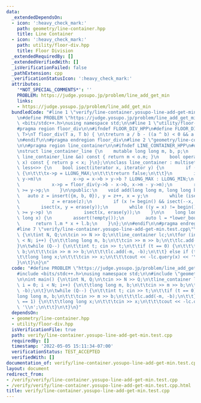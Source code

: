 ```yaml
---
data:
  _extendedDependsOn:
  - icon: ':heavy_check_mark:'
    path: geometry/line-container.hpp
    title: Line Container
  - icon: ':heavy_check_mark:'
    path: utility/floor-div.hpp
    title: Floor Division
  _extendedRequiredBy: []
  _extendedVerifiedWith: []
  _isVerificationFailed: false
  _pathExtension: cpp
  _verificationStatusIcon: ':heavy_check_mark:'
  attributes:
    '*NOT_SPECIAL_COMMENTS*': ''
    PROBLEM: https://judge.yosupo.jp/problem/line_add_get_min
    links:
    - https://judge.yosupo.jp/problem/line_add_get_min
  bundledCode: "#line 1 \"verify/line-container.yosupo-line-add-get-min.test.cpp\"\
    \n#define PROBLEM \"https://judge.yosupo.jp/problem/line_add_get_min\"\n\n#include\
    \ <bits/stdc++.h>\nusing namespace std;\n\n#line 1 \"utility/floor-div.hpp\"\n\
    #pragma region floor_div\n\n#ifndef FLOOR_DIV_HPP\n#define FLOOR_DIV_HPP\n\ntemplate<typename\
    \ T>\nT floor_div(T a, T b) { \n\treturn a / b - ((a ^ b) < 0 && a % b); \n}\n\
    \n#endif\n\n#pragma endregion floor_div\n#line 2 \"geometry/line-container.hpp\"\
    \n\n#pragma region line_container\n\n#ifndef LINE_CONTAINER_HPP\n#define LINE_CONTAINER_HPP\n\
    \nstruct line_container_line {\n    mutable long long m, b, p;\n    bool operator<(const\
    \ line_container_line &o) const { return m < o.m; }\n    bool operator<(long long\
    \ x) const { return p < x; }\n};\n\nclass line_container : multiset<line_container_line,\
    \ less<>> {\n    bool isect(iterator x, iterator y) {\n        if (y == end())\
    \ {\n\t\t\tx->p = LLONG_MAX;\n\t\t\treturn false;\n\t\t}\n        if (x->m ==\
    \ y->m)\n            x->p = x->b > y->b ? LLONG_MAX : LLONG_MIN;\n        else\n\
    \            x->p = floor_div(y->b - x->b, x->m - y->m);\n        return x->p\
    \ >= y->p;\n    }\n\npublic:\n    void add(long long m, long long b) {\n     \
    \   auto z = insert({m, b, 0}), y = z++, x = y;\n        while (isect(y, z)) \n\
    \            z = erase(z);\n        if (x != begin() && isect(--x, y)) \n    \
    \        isect(x, y = erase(y));\n        while ((y = x) != begin() && (--x)->p\
    \ >= y->p) \n            isect(x, erase(y));\n    }\n\n    long long query(long\
    \ long x) {\n        assert(!empty());\n        auto l = *lower_bound(x);\n  \
    \      return l.m * x + l.b;\n    }\n};\n\n#endif\n\n#pragma endregion line_container\n\
    #line 7 \"verify/line-container.yosupo-line-add-get-min.test.cpp\"\n\nint main()\
    \ {\n\tint N, Q;\n\tcin >> N >> Q;\n\tline_container lc;\n\tfor (int i = 0; i\
    \ < N; i++) {\n\t\tlong long m, b;\n\t\tcin >> m >> b;\n\t\tlc.add(-m, -b);\n\t\
    }\n\twhile (Q--) {\n\t\tint t; cin >> t;\n\t\tif (t == 0) {\n\t\t\tlong long m,\
    \ b;\n\t\t\tcin >> m >> b;\n\t\t\tlc.add(-m, -b);\n\t\t} else if (t == 1) {\n\t\
    \t\tlong long x;\n\t\t\tcin >> x;\n\t\t\tcout << -lc.query(x) << '\\n';\n\t\t\
    }\n\t}\n}\n"
  code: "#define PROBLEM \"https://judge.yosupo.jp/problem/line_add_get_min\"\n\n\
    #include <bits/stdc++.h>\nusing namespace std;\n\n#include \"geometry/line-container.hpp\"\
    \n\nint main() {\n\tint N, Q;\n\tcin >> N >> Q;\n\tline_container lc;\n\tfor (int\
    \ i = 0; i < N; i++) {\n\t\tlong long m, b;\n\t\tcin >> m >> b;\n\t\tlc.add(-m,\
    \ -b);\n\t}\n\twhile (Q--) {\n\t\tint t; cin >> t;\n\t\tif (t == 0) {\n\t\t\t\
    long long m, b;\n\t\t\tcin >> m >> b;\n\t\t\tlc.add(-m, -b);\n\t\t} else if (t\
    \ == 1) {\n\t\t\tlong long x;\n\t\t\tcin >> x;\n\t\t\tcout << -lc.query(x) <<\
    \ '\\n';\n\t\t}\n\t}\n}"
  dependsOn:
  - geometry/line-container.hpp
  - utility/floor-div.hpp
  isVerificationFile: true
  path: verify/line-container.yosupo-line-add-get-min.test.cpp
  requiredBy: []
  timestamp: '2022-05-05 15:11:34-07:00'
  verificationStatus: TEST_ACCEPTED
  verifiedWith: []
documentation_of: verify/line-container.yosupo-line-add-get-min.test.cpp
layout: document
redirect_from:
- /verify/verify/line-container.yosupo-line-add-get-min.test.cpp
- /verify/verify/line-container.yosupo-line-add-get-min.test.cpp.html
title: verify/line-container.yosupo-line-add-get-min.test.cpp
---
```

